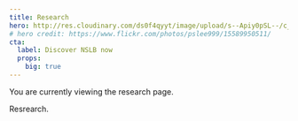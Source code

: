 ```yaml
---
title: Research
hero: http://res.cloudinary.com/ds0f4qyyt/image/upload/s--Apiy0pSL--/c_scale,q_jpegmini,w_3773/v1493834434/london_f0prw6.jpg
# hero credit: https://www.flickr.com/photos/pslee999/15589950511/
cta:
  label: Discover NSLB now
  props:
    big: true
---
```


You are currently viewing the  research page.

Resrearch.
